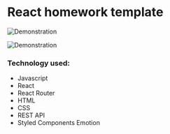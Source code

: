 # React homework template

![Demonstration](https://github.com/RuslanNegoda1989Arjuna/goit-react-hw-05-movies/blob/main/src/images/MOvie%20react.png)

![Demonstration](https://github.com/RuslanNegoda1989Arjuna/goit-react-hw-05-movies/blob/main/src/images/movie_p2.png)

### Technology used:

- Javascript <br/>
- React <br/>
- React Router <br/>
- HTML <br/>
- CSS <br/>
- REST API <br/>
- Styled Components Emotion <br/>
